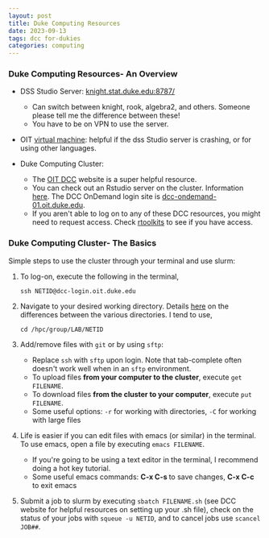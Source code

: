 ```yaml
---
layout: post
title: Duke Computing Resources
date: 2023-09-13
tags: dcc for-dukies
categories: computing
---
```


<h3> Duke Computing Resources- An Overview </h3>

- DSS Studio Server: [knight.stat.duke.edu:8787/](http://knight.stat.duke.edu:8787/)
	
	- Can switch between knight, rook, algebra2, and others. Someone please tell me the difference between these!
	- You have to be on VPN to use the server.
	
- OIT [virtual machine](https://vcm.duke.edu/): helpful if the dss Studio server is crashing, or for using other languages.

- Duke Computing Cluster:

	- The [OIT DCC](https://oit-rc.pages.oit.duke.edu/rcsupportdocs/dcc/#getting-a-dcc-account) website is a super helpful resource.
	- You can check out an Rstudio server on the cluster. Information [here](https://oit-rc.pages.oit.duke.edu/rcsupportdocs/OpenOnDemand/RStudio/). The DCC OnDemand login site is [dcc-ondemand-01.oit.duke.edu](https://dcc-ondemand-01.oit.duke.edu).
	- If you aren't able to log on to any of these DCC resources, you might need to request access. Check [rtoolkits](https://rtoolkits.web.duke.edu/) to see if you have access. 

<h3> Duke Computing Cluster- The Basics </h3>

Simple steps to use the cluster through your terminal and use slurm:

1. To log-on, execute the following in the terminal,

	``` 
	ssh NETID@dcc-login.oit.duke.edu
	```

2. Navigate to your desired working directory. Details [here](https://oit-rc.pages.oit.duke.edu/rcsupportdocs/dcc/files/#logging-into-the-dcc_1) on the differences between the various directories. I tend to use,

	```
	cd /hpc/group/LAB/NETID
	```

3. Add/remove files with `git` or by using `sftp`:

	- Replace `ssh` with `sftp` upon login. Note that tab-complete often doesn't work well when in an `sftp` environment. 
	- To upload files <b> from your computer to the cluster</b>, execute `get FILENAME`.
	- To download files <b> from the cluster to your computer</b>, execute `put FILENAME`.
	- Some useful options: `-r` for working with directories, `-C` for working with large files

4. Life is easier if you can edit files with emacs (or similar) in the terminal.  To use emacs, open a file by executing `emacs FILENAME`. 

	- If you're going to be using a text editor in the terminal, I recommend doing a hot key tutorial. 
	- Some useful emacs commands: <b> C-x C-s </b> to save changes, <b> C-x C-c </b> to exit emacs

5. Submit a job to slurm by executing `sbatch FILENAME.sh` (see DCC website for helpful resources on setting up your .sh file), check on the status of your jobs with `squeue -u NETID`, and to cancel jobs use `scancel JOB##`.




